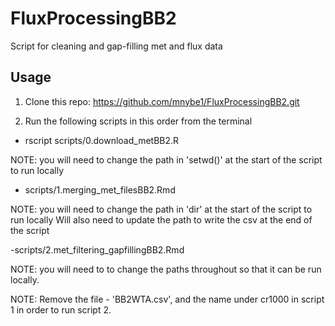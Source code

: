 # FluxProcessingBB2

Script for cleaning and gap-filling met and flux data

## Usage

1. Clone this repo: https://github.com/mnybe1/FluxProcessingBB2.git

2. Run the following scripts in this order from the terminal 

- rscript scripts/0.download_metBB2.R 

NOTE: you will need to change the path in 'setwd()' at the start of the script to run locally


- scripts/1.merging_met_filesBB2.Rmd

NOTE: you will need to change the path in 'dir' at the start of the script to run locally
Will also need to update the path to write the csv at the end of the script

-scripts/2.met_filtering_gapfillingBB2.Rmd

NOTE: you will need to to change the paths throughout so that it can be run locally. 

NOTE: Remove the file - 'BB2WTA.csv', and the name under cr1000 in script 1 in order to run script 2. 